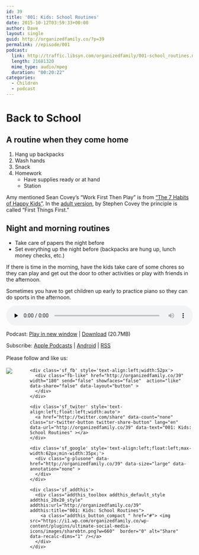 ```yaml
---
id: 39
title: '001: Kids: School Routines'
date: 2015-10-12T03:59:33+00:00
author: Dave
layout: single
guid: http://organizedfamily.co/?p=39
permalink: //episode/001
podcast:
  link: http://traffic.libsyn.com/organizedfamily/001-school_routines.mp3
  length: 21681320
  mime_type: audio/mpeg
  duration: "00:20:22"
categories:
  - Children
  - podcast
---
```

# Back to School

## A routine when they come home

  1. Hang up backpacks
  2. Wash hands
  3. Snack
  4. Homework 
      * Have supplies ready or at hand
      * Station

Amy mentioned Sean Covey&#8217;s &#8220;Work First Then Play&#8221; is from [&#8220;The 7 Habits of Happy Kids&#8221;](http://www.amazon.com/gp/product/1416957766/ref=as_li_tl?ie=UTF8&camp=1789&creative=9325&creativeASIN=1416957766&linkCode=as2&tag=digitalbias-20&linkId=MLICQTTVUV5P72NV). In the [adult version](http://www.amazon.com/gp/product/1451639619/ref=as_li_tl?ie=UTF8&camp=1789&creative=9325&creativeASIN=1451639619&linkCode=as2&tag=digitalbias-20&linkId=LGMTPUBP4IYEX6SG), by Stephen Covey the principle is called &#8220;First Things First.&#8221;

## Night and morning routines

  * Take care of papers the night before 
  * Set everything up the night before (backpacks are hung up, lunch money checks, etc.)

If there is time in the morning, have the kids take care of some chores so they can play and get out the door to other activities or play with friends in the afternoon.

Sometimes you have to get children up early to practice piano so they can do sports in the afternoon.

<div class="powerpress_player" id="powerpress_player_5322">
  <audio class="wp-audio-shortcode" id="audio-39-2" preload="none" style="width: 100%;" controls="controls"><source type="audio/mpeg" src="http://traffic.libsyn.com/organizedfamily/001-school_routines.mp3?_=2" /><a href="http://traffic.libsyn.com/organizedfamily/001-school_routines.mp3">http://traffic.libsyn.com/organizedfamily/001-school_routines.mp3</a></audio>
</div>

<p class="powerpress_links powerpress_links_mp3">
  Podcast: <a href="http://traffic.libsyn.com/organizedfamily/001-school_routines.mp3" class="powerpress_link_pinw" target="_blank" title="Play in new window" onclick="return powerpress_pinw('http://organizedfamily.co/?powerpress_pinw=39-podcast');" rel="nofollow">Play in new window</a> | <a href="http://traffic.libsyn.com/organizedfamily/001-school_routines.mp3" class="powerpress_link_d" title="Download" rel="nofollow" download="001-school_routines.mp3">Download</a> (20.7MB)
</p>

<p class="powerpress_links powerpress_subscribe_links">
  Subscribe: <a href="https://itunes.apple.com/us/podcast/organized-family/id1047979605?mt=2&ls=1#episodeGuid=http%3A%2F%2Forganizedfamily.co%2F%3Fp%3D39" class="powerpress_link_subscribe powerpress_link_subscribe_itunes" title="Subscribe on Apple Podcasts" rel="nofollow">Apple Podcasts</a> | <a href="http://subscribeonandroid.com/organizedfamily.co/feed/podcast" class="powerpress_link_subscribe powerpress_link_subscribe_android" title="Subscribe on Android" rel="nofollow">Android</a> | <a href="http://organizedfamily.co/feed/podcast" class="powerpress_link_subscribe powerpress_link_subscribe_rss" title="Subscribe via RSS" rel="nofollow">RSS</a>
</p>

<div class='sfsi_Sicons' style='width: 100%; display: inline-block; vertical-align: middle; text-align:left'>
  <div style='margin:0px 8px 0px 0px; line-height: 24px'>
    <span>Please follow and like us:</span>
  </div>
  
  <div class='sfsi_socialwpr'>
    <div class='sf_subscrbe' style='text-align:left;float:left;width:64px'>
      <a href="http://www.specificfeeds.com/widget/emailsubscribe/MTc5ODgx/OA==/" target="_blank"><img src="https://i2.wp.com/organizedfamily.co/wp-content/plugins/ultimate-social-media-icons/images/follow_subscribe.png?w=660" data-recalc-dims="1" /></a>
    </div>
    
    <div class='sf_fb' style='text-align:left;width:52px'>
      <div class="fb-like" href="http://organizedfamily.co/39" width="180" send="false" showfaces="false"  action="like" data-share="false" data-layout="button" >
      </div>
    </div>
    
    <div class='sf_twiter' style='text-align:left;float:left;width:auto'>
      <a href="http://twitter.com/share" data-count="none" class="sr-twitter-button twitter-share-button" lang="en" data-url="http://organizedfamily.co/39" data-text="001: Kids: School Routines" ></a>
    </div>
    
    <div class='sf_google' style='text-align:left;float:left;max-width:62px;min-width:35px;'>
      <div class="g-plusone" data-href="http://organizedfamily.co/39" data-size="large" data-annotation="none" >
      </div>
    </div>
    
    <div class='sf_addthis'>
      <div class="addthis_toolbox addthis_default_style addthis_20x20_style" addthis:url="http://organizedfamily.co/39" addthis:title="001: Kids: School Routines">
        <a class="addthis_button_compact " href="#"> <img src="https://i1.wp.com/organizedfamily.co/wp-content/plugins/ultimate-social-media-icons/images/sharebtn.png?w=660"  border="0" alt="Share" data-recalc-dims="1" /></a>
      </div>
    </div>
  </div>
</div>